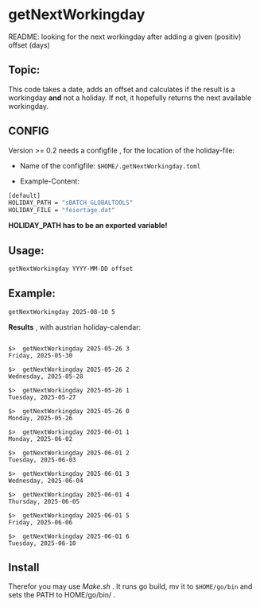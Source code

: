# getNextWorkingday

README: looking for the next workingday after adding a given (positiv) offset (days)

## Topic:

This code takes a date, adds an offset and calculates if the result 
is a workingday **and** not a holiday.
If not, it hopefully returns the next available workingday.


## CONFIG

Version >= 0.2 needs a configfile , for the location of the holiday-file:

* Name of the configfile: `$HOME/.getNextWorkingday.toml`

* Example-Content:

~~~sh
[default]
HOLIDAY_PATH = "sBATCH_GLOBALTOOLS"
HOLIDAY_FILE = "feiertage.dat"
~~~~

**HOLIDAY_PATH has to be an exported variable!**


## Usage:

~~~sh
getNextWorkingday YYYY-MM-DD offset
~~~

## Example:

~~~sh
getNextWorkingday 2025-08-10 5
~~~

**Results** , with austrian holiday-calendar:

~~~

$>  getNextWorkingday 2025-05-26 3
Friday, 2025-05-30

$>  getNextWorkingday 2025-05-26 2
Wednesday, 2025-05-28

$>  getNextWorkingday 2025-05-26 1
Tuesday, 2025-05-27

$>  getNextWorkingday 2025-05-26 0
Monday, 2025-05-26

$>  getNextWorkingday 2025-06-01 1
Monday, 2025-06-02

$>  getNextWorkingday 2025-06-01 2
Tuesday, 2025-06-03

$>  getNextWorkingday 2025-06-01 3
Wednesday, 2025-06-04

$>  getNextWorkingday 2025-06-01 4
Thursday, 2025-06-05

$>  getNextWorkingday 2025-06-01 5
Friday, 2025-06-06

$>  getNextWorkingday 2025-06-01 6
Tuesday, 2025-06-10

~~~


## Install

Therefor you may use *Make.sh* . It runs go build, mv it to `$HOME/go/bin` and sets the PATH to HOME/go/bin/ .

